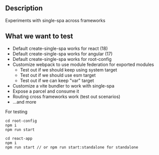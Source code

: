 ## Description
Experiments with single-spa across frameworks

## What we want to test
- Default create-single-spa works for react (18)
- Default create-single-spa works for angular (17)
- Default create-single-spa works for root-config
- Customize webpack to use module federation for exported modules
    - Test out if we should keep using system target
    - Test out if we should use esm target
    - Test out if we can keep "var" target
- Customize a vite bundler to work with single-spa
- Expose a parcel and consume it
- Routing cross frameworks work (test out scenarios)
- ...and more

For testing
```
cd root-config
npm i
npm run start

cd react-app
npm i
npm run start // or npm run start:standalone for standalone
```
